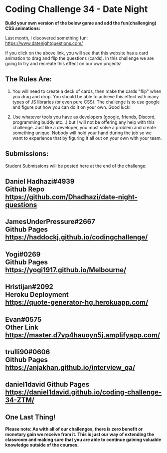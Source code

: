 # Coding Challenge 34 - Date Night
**Build your own version of the below game and add the fun(challenging) CSS animations:**

Last month, I discovered something fun: https://www.datenightquestions.com/

If you click on the above link, you will see that this website has a card animation to drag and flip the questions (cards). In this challenge we are going to try and recreate this effect on our own projects!


## The Rules Are:

1. You will need to create a deck of cards, then make the cards "flip" when you drag and drop. You should be able to achieve this effect with many types of JS libraries (or even pure CSS). The challenge is to use google and figure out how you can do it on your own. Good luck!

2. Use whatever tools you have as developers (google, friends, Discord, programming buddy etc...) but I will not be offering any help with this challenge. Just like a developer, you must solve a problem and create something unique. Nobody will hold your hand during the job so we want to experience that by figuring it all out on your own with your team. 


## Submissions:

Student Submissions will be posted here at the end of the challenge:

Daniel Hadhazi#4939  
Github Repo  
https://github.com/Dhadhazi/date-night-questions  
---------  
  
JamesUnderPressure#2667  
Github Pages  
https://haddockj.github.io/codingchallenge/  
---------  
  
Yogi#0269  
Github Pages  
https://yogi1917.github.io/Melbourne/  
---------  
  
Hristijan#2092  
Heroku Deployment  
https://quote-generator-hg.herokuapp.com/  
---------  
  
Evan#0575  
Other Link  
https://master.d7vp4hauoyn5j.amplifyapp.com/  
---------  
  
trulli90#0606  
Github Pages  
https://anjakhan.github.io/interview_qa/  
---------  

daniel1david
Github Pages
https://daniel1david.github.io/coding-challenge-34-ZTM/
---------


## One Last Thing!

**Please note: As with all of our challenges, there is zero benefit or monetary gain we receive from it. This is just our way of extending the classroom and making sure that you are able to continue gaining valuable knowledge outside of the courses.**
